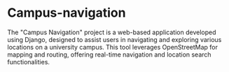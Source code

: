 # Campus-navigation
The "Campus Navigation" project is a web-based application developed using Django, designed to assist users in navigating and exploring various locations on a university campus. This tool leverages OpenStreetMap for mapping and routing, offering real-time navigation and location search functionalities.
